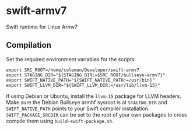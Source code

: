 # swift-armv7
Swift runtime for Linux Armv7

## Compilation

Set the required environment variables for the scripts:

```
export SRC_ROOT=/home/coleman/Developer/swift-armv7
export STAGING_DIR="${STAGING_DIR:=$SRC_ROOT/bullseye-armv7}"
export SWIFT_NATIVE_PATH="${SWIFT_NATIVE_PATH:=/usr/bin}"
export SWIFT_LLVM_DIR="${SWIFT_LLVM_DIR:=/usr/lib/llvm-15}"
```

If using Debian or Ubuntu, install the `llvm-15` package for LLVM headers.
Make sure the Debian Bullseye armhf sysroot is at `STAGING_DIR` and `SWIFT_NATIVE_PATH` points to your Swift compiler installation.
`SWIFT_PACKAGE_SRCDIR` can be set to the root of your own packages to cross compile them using `build-swift-package.sh`.